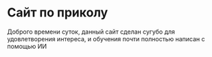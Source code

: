 # Сайт по приколу
Доброго времени суток, данный сайт сделан сугубо для удовлетворения интереса, и обучения
почти полностью написан с помощью ИИ
